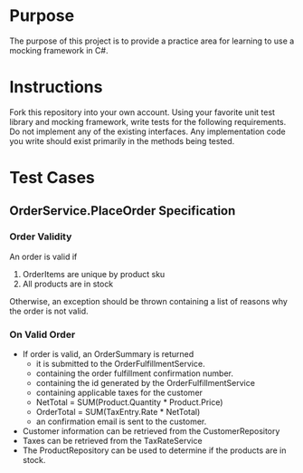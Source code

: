 # Purpose
The purpose of this project is to provide a practice area for learning to use a mocking framework in C#.

# Instructions
Fork this repository into your own account.
Using your favorite unit test library and mocking framework, write tests for the following requirements.
Do not implement any of the existing interfaces.
Any implementation code you write should exist primarily in the methods being tested.

# Test Cases
## OrderService.PlaceOrder Specification
### Order Validity
An order is valid if
1. OrderItems are unique by product sku
2. All products are in stock

Otherwise, an exception should be thrown containing a list of reasons why the order is not valid.

### On Valid Order
* If order is valid, an OrderSummary is returned
  * it is submitted to the OrderFulfillmentService.
  * containing the order fulfillment confirmation number.
  * containing the id generated by the OrderFulfillmentService
  * containing applicable taxes for the customer
  * NetTotal = SUM(Product.Quantity * Product.Price)
  * OrderTotal = SUM(TaxEntry.Rate * NetTotal)
  * an confirmation email is sent to the customer.
* Customer information can be retrieved from the CustomerRepository
* Taxes can be retrieved from the TaxRateService
* The ProductRepository can be used to determine if the products are in stock.
